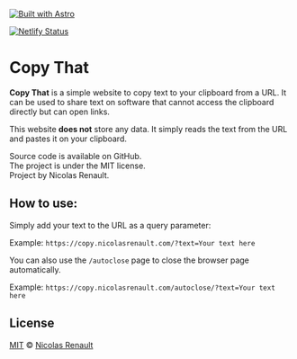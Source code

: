 [![Built with Astro](https://astro.badg.es/v2/built-with-astro/tiny.svg)](https://astro.build)
<!-- TODO Change with the correct netlify badge -->
[![Netlify Status](https://api.netlify.com/api/v1/badges/15bf0891-f6f1-4d4c-af64-c293373e5fb1/deploy-status)](https://app.netlify.com/sites/preeminent-taffy-43c8eb/deploys)

# Copy That

**Copy That** is a simple website to copy text to your clipboard from a URL. It can be used to share text on software that cannot access the clipboard directly but can open links.

This website **does not** store any data. It simply reads the text from the URL and pastes it on your clipboard.

Source code is available on GitHub.  
The project is under the MIT license.  
Project by Nicolas Renault.

## How to use: 

Simply add your text to the URL as a query parameter:

Example: `https://copy.nicolasrenault.com/?text=Your text here`

You can also use the `/autoclose` page to close the browser page automatically.

Example: `https://copy.nicolasrenault.com/autoclose/?text=Your text here`

## License

[MIT](https://github.com/NicolasRenault/portfolio/blob/main/LICENCE) © [Nicolas Renault](https://github.com/NicolasRenault)
